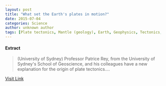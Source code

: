 ```yaml
---
layout: post
title: "What set the Earth's plates in motion?"
date: 2015-07-04
categories: Science
author: unknown author
tags: [Plate tectonics, Mantle (geology), Earth, Geophysics, Tectonics, Geology, Applied and interdisciplinary physics, Global natural environment, Structure of the Earth, Planets of the Solar System, Earth sciences, Nature, Physical sciences, Planetary science]
---
```





#### Extract
>(University of Sydney) Professor Patrice Rey, from the University of Sydney's School of Geoscience, and his colleagues have a new explanation for the origin of plate tectonics....



[Visit Link](http://www.eurekalert.org/pub_releases/2014-09/uos-wst091614.php)


